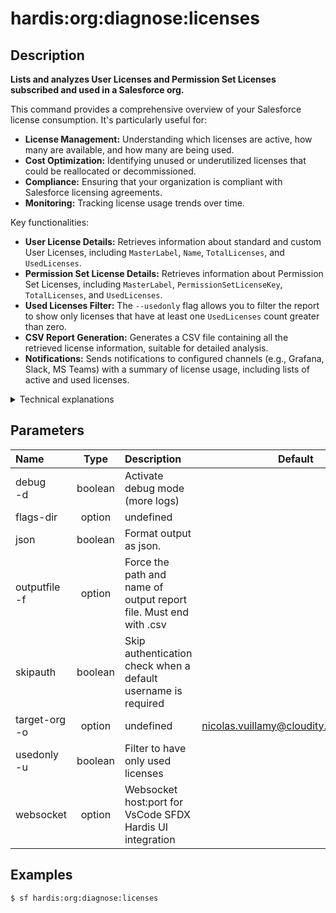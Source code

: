 <!-- This file has been generated with command 'sf hardis:doc:plugin:generate'. Please do not update it manually or it may be overwritten -->
# hardis:org:diagnose:licenses

## Description


**Lists and analyzes User Licenses and Permission Set Licenses subscribed and used in a Salesforce org.**

This command provides a comprehensive overview of your Salesforce license consumption. It's particularly useful for:

- **License Management:** Understanding which licenses are active, how many are available, and how many are being used.
- **Cost Optimization:** Identifying unused or underutilized licenses that could be reallocated or decommissioned.
- **Compliance:** Ensuring that your organization is compliant with Salesforce licensing agreements.
- **Monitoring:** Tracking license usage trends over time.

Key functionalities:

- **User License Details:** Retrieves information about standard and custom User Licenses, including `MasterLabel`, `Name`, `TotalLicenses`, and `UsedLicenses`.
- **Permission Set License Details:** Retrieves information about Permission Set Licenses, including `MasterLabel`, `PermissionSetLicenseKey`, `TotalLicenses`, and `UsedLicenses`.
- **Used Licenses Filter:** The `--usedonly` flag allows you to filter the report to show only licenses that have at least one `UsedLicenses` count greater than zero.
- **CSV Report Generation:** Generates a CSV file containing all the retrieved license information, suitable for detailed analysis.
- **Notifications:** Sends notifications to configured channels (e.g., Grafana, Slack, MS Teams) with a summary of license usage, including lists of active and used licenses.

<details>
<summary>Technical explanations</summary>

The command's technical implementation involves:

- **Salesforce SOQL Queries:** It executes SOQL queries against the `UserLicense` and `PermissionSetLicense` objects in Salesforce to retrieve license data.
- **Data Transformation:** It processes the query results, reformatting the data to be more readable and consistent for reporting purposes (e.g., removing `Id` and `attributes`, renaming `PermissionSetLicenseKey` to `Name`).
- **Data Aggregation:** It aggregates license information, creating a `licensesByKey` object for quick lookups and a `usedLicenses` array for a concise list of actively used licenses.
- **Report Generation:** It uses `generateCsvFile` to create the CSV report of license data.
- **Notification Integration:** It integrates with the `NotifProvider` to send notifications, including attachments of the generated CSV report and metrics for monitoring dashboards.
- **User Feedback:** Provides clear messages to the user about the license extraction process and the used licenses.
</details>


## Parameters

| Name              |  Type   | Description                                                       |                Default                 | Required | Options |
|:------------------|:-------:|:------------------------------------------------------------------|:--------------------------------------:|:--------:|:-------:|
| debug<br/>-d      | boolean | Activate debug mode (more logs)                                   |                                        |          |         |
| flags-dir         | option  | undefined                                                         |                                        |          |         |
| json              | boolean | Format output as json.                                            |                                        |          |         |
| outputfile<br/>-f | option  | Force the path and name of output report file. Must end with .csv |                                        |          |         |
| skipauth          | boolean | Skip authentication check when a default username is required     |                                        |          |         |
| target-org<br/>-o | option  | undefined                                                         | nicolas.vuillamy@cloudity.com.playnico |          |         |
| usedonly<br/>-u   | boolean | Filter to have only used licenses                                 |                                        |          |         |
| websocket         | option  | Websocket host:port for VsCode SFDX Hardis UI integration         |                                        |          |         |

## Examples

```shell
$ sf hardis:org:diagnose:licenses
```


